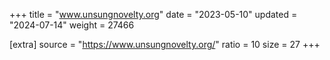 +++
title = "www.unsungnovelty.org"
date = "2023-05-10"
updated = "2024-07-14"
weight = 27466

[extra]
source = "https://www.unsungnovelty.org/"
ratio = 10
size = 27
+++
